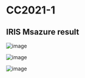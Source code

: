 # CC2021-1
## IRIS Msazure result

![image](https://user-images.githubusercontent.com/74414773/115009498-4d830c00-9ee7-11eb-80ec-20146586f2d2.png)


![image](https://user-images.githubusercontent.com/74414773/115009336-29272f80-9ee7-11eb-9dca-79141da39568.png)


![image](https://user-images.githubusercontent.com/74414773/115009193-fd0bae80-9ee6-11eb-84c0-b425cc29bf63.png)
